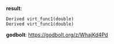**result**:
```
Derived virt_func1(double)
Derived virt_func1(double)
```
**godbolt**: https://godbolt.org/z/WhajKd4Pd